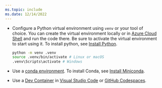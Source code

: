 ```yaml
---
ms.topic: include
ms.date: 12/14/2022
---
```


* Configure a Python virtual environment using `venv` or your tool of choice. You can create the virtual environment locally or in [Azure Cloud Shell](https://shell.azure.com/) and run the code there. Be sure to activate the virtual environment to start using it. To install python, see [Install Python](https://www.python.org/downloads/).

  ```bash
  python -m venv .venv
  source .venv/bin/activate # Linux or macOS
  .venv\Scripts\activate # Windows
  ```

* Use a [conda environment](https://conda.io/projects/conda/en/latest/user-guide/tasks/manage-environments.html). To install Conda, see [Install Miniconda](https://docs.conda.io/en/latest/miniconda.html).

* Use a [Dev Container](https://containers.dev/) in [Visual Studio Code](https://marketplace.visualstudio.com/items?itemName=ms-vscode-remote.remote-containers) or [GitHub Codespaces](https://docs.github.com/en/codespaces/overview).